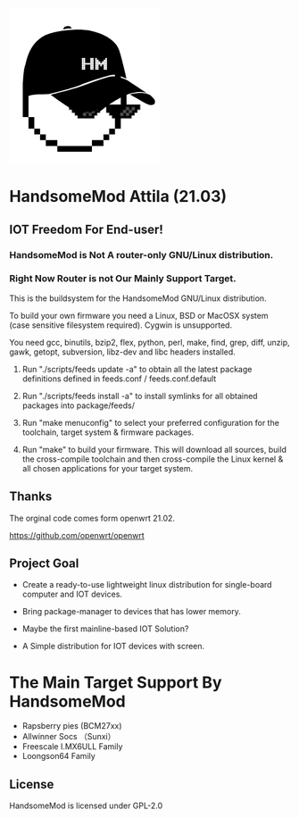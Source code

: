 ![HandsomeMod logo](include/logo.png)

# HandsomeMod Attila (21.03)
## IOT Freedom For End-user!

### HandsomeMod is Not A router-only GNU/Linux distribution.
### Right Now Router is not Our Mainly Support Target.

This is the buildsystem for the HandsomeMod GNU/Linux distribution.

To build your own firmware you need a Linux, BSD or MacOSX system (case
sensitive filesystem required). Cygwin is unsupported.

You need gcc, binutils, bzip2, flex, python, perl, make, find, grep, diff,
unzip, gawk, getopt, subversion, libz-dev and libc headers installed.

1. Run "./scripts/feeds update -a" to obtain all the latest package definitions
defined in feeds.conf / feeds.conf.default

2. Run "./scripts/feeds install -a" to install symlinks for all obtained
packages into package/feeds/ 

3. Run "make menuconfig" to select your preferred configuration for the
toolchain, target system & firmware packages.

4. Run "make" to build your firmware. This will download all sources, build
the cross-compile toolchain and then cross-compile the Linux kernel & all
chosen applications for your target system.

## Thanks

The orginal code comes form openwrt 21.02.

https://github.com/openwrt/openwrt

## Project Goal

- Create a ready-to-use lightweight linux distribution for single-board computer and IOT devices.

- Bring package-manager to devices that has lower memory.

- Maybe the first mainline-based IOT Solution?

- A Simple distribution for IOT devices with screen.


#  The Main Target Support By HandsomeMod

- Rapsberry pies (BCM27xx)
- Allwinner Socs （Sunxi）
- Freescale I.MX6ULL Family
- Loongson64 Family


## License

HandsomeMod is licensed under GPL-2.0

